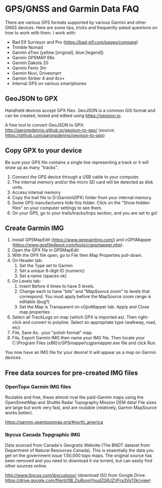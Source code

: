 # GPS/GNSS and Garmin Data FAQ
There are various GPS formats supported by various Garmin and other GNSS devices. Here are some tips, tricks and frequently asked questions on how to work with them. 
I work with:
* Bad Elf Surveyor and Pro (https://bad-elf.com/pages/compare)
* Trimble Nomad
* Garmin eTrex (yellow [original], blue [legend])
* Garmin GPSMAP 66s
* Garmin Dakota 20
* Garmin Fenix 3hr
* Garmin Nuvi, Drivesmart
* Garmin Striker 4 and 4cv+
* Internal GPS on various smartphones

## GeoJSON to GPX
Handheld devices accept GPX files. GeoJSON is a common GIS format and can be created, tested and edited using https://geojson.io. 

A free tool to convert GeoJSON to GPX: http://aaronpdennis.github.io/geojson-to-gpx/ (source: https://github.com/aaronpdennis/geojson-to-gpx)

## Copy GPX to your device
Be sure your GPX file contains a single line representing a track or it will show up as many "tracks". 
1. Connect the GPS device through a USB cable to your computer.
1. The internal memory and/or the micro SD card will be detected as disk units.
1. Access internal memory 
1. Copy the trail file to D:\Garmin\GPX\ folder from your internal memory. 
1. Some GPS manufacturers hide this folder. Click on the "Show hidden files" on your computer settings to see them. 
1. On your GPS, go to your trails/tracks/trips section, and you are set to go!

## Create Garmin IMG

1. Install GPSMapEdit (https://www.geopainting.com/) and cGPSMapper (https://www.gpsfiledepot.com/tools/cgpsmapper.php). 
1. Open the GPX file in GPSMapEdit
1. With the GPX file open, go to File then Map Properties pull-down. 
1. On Header tab:
    1. Set the Type set to Garmin
    1. Set a unique 8-digit ID (numeric)
    1. Set a name (spaces ok)
1. On Levels tab:
    1. Insert Before 4 times to have 5 levels.
    1. Change each to have "bits" and "MapSource zoom" to levels that correspond. You must apply before the MapSource zoom range is editable (bug?)
    1. Set the Map is Transparent on  cGpsMapper tab. Apply and Close map properties
1. Select all TrackLogs on map (which GPX is imported as). Then right-click and convert to polyline. Select an appropriate type (walkway, road, etc)
1. File, Save As.. your "polish format" map. 
1. File, Export Garmin IMG then name your IMG file. Then locate your C:\Program Files (x86)\cGPSmapper\cgpsmapper.exe file and click Run. 

You now have an IMG file for your device! It will appear as a map on Garmin devices. 

## Free data sources for pre-created IMG files 
### OpenTopo Garmin IMG files

Routable and free, these almost rival the paid-Garmin maps using the OpenStreetMap and Shuttle Radar Topography Mission DEM data! File sizes are large but work very fast, and are routable (relatively, Garmin MapSource works better). 

https://garmin.opentopomap.org/#north_america

### Ibycus Canada Topgraphic IMG
Data sourced from Canada's Geogratis Website (The BNDT dataset from Department of Natural Resources Canada). This is essentially the data you get on the government issue 1:50,000 topo maps. The original source has been removed and you need to download it via torrent, but can easily find other sources online. 

http://www.ibycus.com/ibycustopo/ (download ISO from Google Drive: https://drive.google.com/file/d/0B_OuRuvqYnudZGRJZVFra3VsT0k/view)

